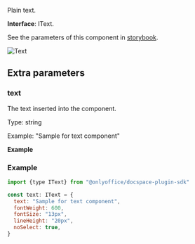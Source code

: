 Plain text.

**Interface**: IText.

See the parameters of this component in [storybook](https://storybook.onlyoffice.io/?path=/docs/components-text--docs).

![Text](/assets/images/docspace/text.png)

## Extra parameters

### text

The text inserted into the component.

Type: string

Example: "Sample for text component"

**Example**

### Example

``` javascript
import {type IText} from "@onlyoffice/docspace-plugin-sdk"

const text: IText = {
  text: "Sample for text component",
  fontWeight: 600,
  fontSize: "13px",
  lineHeight: "20px",
  noSelect: true,
}
```
